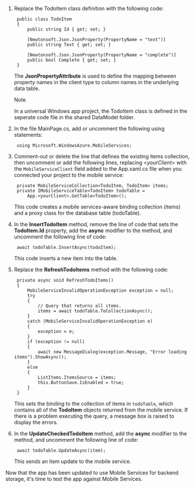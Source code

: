 
1. Replace the TodoItem class definition with the following code: 
   
        public class TodoItem
        {
            public string Id { get; set; }
   
            [Newtonsoft.Json.JsonProperty(PropertyName = "text")]  
            public string Text { get; set; }
   
            [Newtonsoft.Json.JsonProperty(PropertyName = "complete")]  
            public bool Complete { get; set; }
        }
   
    The **JsonPropertyAttribute** is used to define the mapping between property names in the client type to column names in the underlying data table.
   
   > [!NOTE]
   > In a universal Windows app project, the TodoItem class is defined in the seperate code file in the shared DataModel folder.
   > 
2. In the file MainPage.cs, add or uncomment the following using statements: 
   
        using Microsoft.WindowsAzure.MobileServices;
3. Comment-out or delete the line that defines the existing items collection, then uncomment or add the following lines, replacing *&lt;yourClient&gt;* with the `MobileServiceClient` field added to the App.xaml.cs file when you connected your project to the mobile service: 
   
        private MobileServiceCollection<TodoItem, TodoItem> items;
        private IMobileServiceTable<TodoItem> todoTable = 
            App.<yourClient>.GetTable<TodoItem>();
   
    This code creates a mobile services-aware binding collection (items) and a proxy class for the database table (todoTable). 
4. In the **InsertTodoItem** method, remove the line of code that sets the **TodoItem.Id** property, add the **async** modifier to the method, and uncomment the following line of code: 
   
        await todoTable.InsertAsync(todoItem);
   
    This code inserts a new item into the table. 
5. Replace the **RefreshTodoItems** method with the following code: 
   
        private async void RefreshTodoItems()
        {
            MobileServiceInvalidOperationException exception = null;
            try
            {
                // Query that returns all items.   
                items = await todoTable.ToCollectionAsync();             
            }
            catch (MobileServiceInvalidOperationException e)
            {
                exception = e;
            }
            if (exception != null)
            {
                await new MessageDialog(exception.Message, "Error loading items").ShowAsync();
            }
            else
            {
                ListItems.ItemsSource = items;
                this.ButtonSave.IsEnabled = true;
            }    
        }
   
    This sets the binding to the collection of items in `todoTable`, which contains all of the **TodoItem** objects returned from the mobile service. If there is a problem executing the query, a message box is raised to display the errors. 
6. In the **UpdateCheckedTodoItem** method, add the **async** modifier to the method, and uncomment the following line of code: 
   
        await todoTable.UpdateAsync(item);
   
    This sends an item update to the mobile service. 

Now that the app has been updated to use Mobile Services for backend storage, it's time to test the app against Mobile Services.

